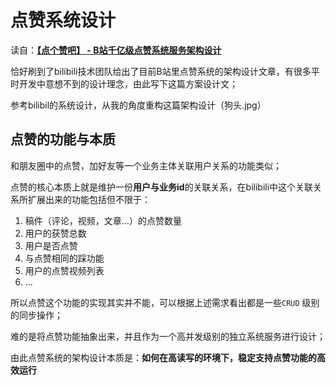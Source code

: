 # 点赞系统设计

读自：[**【点个赞吧】 - B站千亿级点赞系统服务架构设计**](https://www.bilibili.com/read/cv21576373/)

恰好刷到了bilibili技术团队给出了目前B站里点赞系统的架构设计文章，有很多平时开发中意想不到的设计理念，由此写下这篇方案设计文；

参考bilibil的系统设计，从我的角度重构这篇架构设计（狗头.jpg）

## 点赞的功能与本质

和朋友圈中的点赞，加好友等一个业务主体关联用户关系的功能类似；

点赞的核心本质上就是维护一份**用户与业务id**的关联关系，在bilibili中这个关联关系所扩展出来的功能包括但不限于：

1. 稿件（评论，视频，文章...）的点赞数量
2. 用户的获赞总数
3. 用户是否点赞
4. 与点赞相同的踩功能
5. 用户的点赞视频列表
6. ...

所以点赞这个功能的实现其实并不能，可以根据上述需求看出都是一些`CRUD` 级别的同步操作；

难的是将点赞功能抽象出来，并且作为一个高并发级别的独立系统服务进行设计；

由此点赞系统的架构设计本质是：**如何在高读写的环境下，稳定支持点赞功能的高效运行**

## 